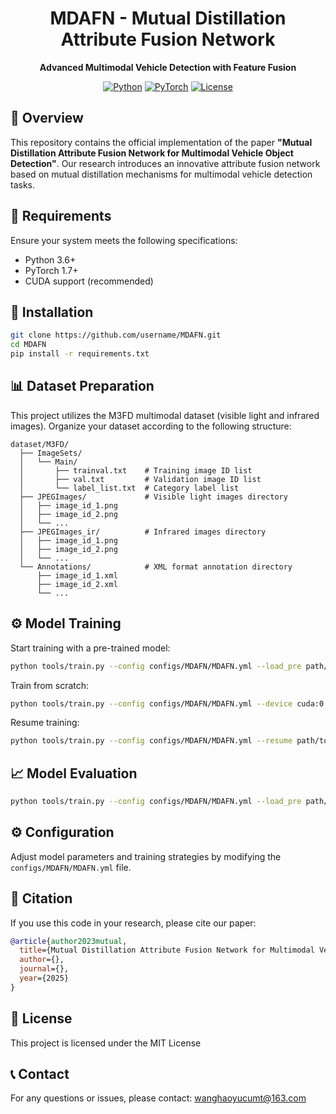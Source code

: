 <div align="center">
  
# MDAFN - Mutual Distillation Attribute Fusion Network

**Advanced Multimodal Vehicle Detection with Feature Fusion**

[![Python](https://img.shields.io/badge/Python-3.6+-blue.svg)](https://www.python.org/)
[![PyTorch](https://img.shields.io/badge/PyTorch-1.7+-ee4c2c.svg)](https://pytorch.org/)
[![License](https://img.shields.io/badge/License-MIT-green.svg)](https://opensource.org/licenses/MIT)

</div>

## 📑 Overview

This repository contains the official implementation of the paper **"Mutual Distillation Attribute Fusion Network for Multimodal Vehicle Object Detection"**. Our research introduces an innovative attribute fusion network based on mutual distillation mechanisms for multimodal vehicle detection tasks.

## 🔧 Requirements

Ensure your system meets the following specifications:
- Python 3.6+
- PyTorch 1.7+
- CUDA support (recommended)

## 🚀 Installation

```bash
git clone https://github.com/username/MDAFN.git
cd MDAFN
pip install -r requirements.txt
```

## 📊 Dataset Preparation

This project utilizes the M3FD multimodal dataset (visible light and infrared images). Organize your dataset according to the following structure:

```
dataset/M3FD/
  ├── ImageSets/
  │   └── Main/
  │       ├── trainval.txt    # Training image ID list
  │       ├── val.txt         # Validation image ID list
  │       └── label_list.txt  # Category label list
  ├── JPEGImages/             # Visible light images directory
  │   ├── image_id_1.png
  │   ├── image_id_2.png
  │   └── ...
  ├── JPEGImages_ir/          # Infrared images directory
  │   ├── image_id_1.png
  │   ├── image_id_2.png
  │   └── ...
  └── Annotations/            # XML format annotation directory
      ├── image_id_1.xml
      ├── image_id_2.xml
      └── ...
```

## ⚙️ Model Training

Start training with a pre-trained model:

```bash
python tools/train.py --config configs/MDAFN/MDAFN.yml --load_pre path/to/pretrained.pth --device cuda:0
```

Train from scratch:

```bash
python tools/train.py --config configs/MDAFN/MDAFN.yml --device cuda:0
```

Resume training:

```bash
python tools/train.py --config configs/MDAFN/MDAFN.yml --resume path/to/checkpoint.pth --device cuda:0
```

## 📈 Model Evaluation

```bash
python tools/train.py --config configs/MDAFN/MDAFN.yml --load_pre path/to/model.pth --test_only --device cuda:0
```

## ⚙️ Configuration

Adjust model parameters and training strategies by modifying the `configs/MDAFN/MDAFN.yml` file.

## 📝 Citation

If you use this code in your research, please cite our paper:

```bibtex
@article{author2023mutual,
  title={Mutual Distillation Attribute Fusion Network for Multimodal Vehicle Object Detection},
  author={},
  journal={},
  year={2025}
}
```

## 📜 License

This project is licensed under the MIT License

## 📞 Contact

For any questions or issues, please contact: wanghaoyucumt@163.com 